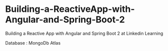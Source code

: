 # Building-a-ReactiveApp-with-Angular-and-Spring-Boot-2
Building a Reactive App with Angular and Spring Boot 2 at Linkedin Learning 

Database : MongoDb Atlas 
